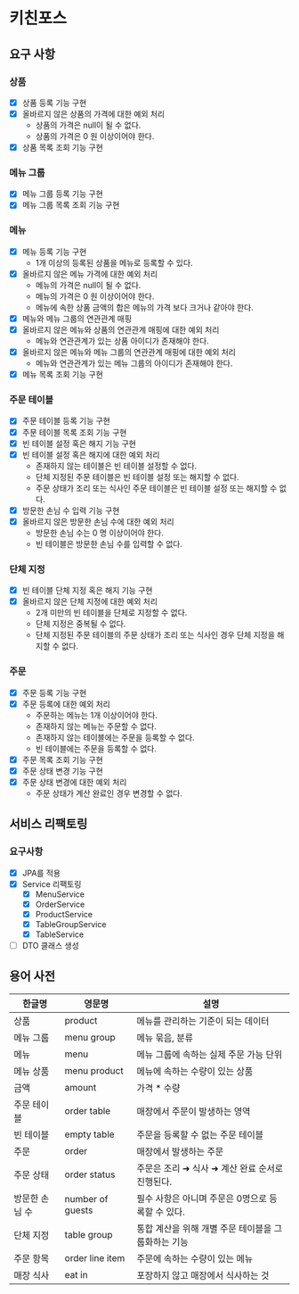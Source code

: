 # 키친포스

## 요구 사항
### 상품

-[x] 상품 등록 기능 구현
-[x] 올바르지 않은 상품의 가격에 대한 예외 처리
    * 상품의 가격은 null이 될 수 없다.
    * 상품의 가격은 0 원 이상이어야 한다.
-[x] 상품 목록 조회 기능 구현

### 메뉴 그룹

-[x] 메뉴 그룹 등록 기능 구현
-[x] 메뉴 그룹 목록 조회 기능 구현

### 메뉴

-[x] 메뉴 등록 기능 구현
    * 1개 이상의 등록된 상품을 메뉴로 등록할 수 있다.
-[x] 올바르지 않은 메뉴 가격에 대한 예외 처리
    * 메뉴의 가격은 null이 될 수 없다.
    * 메뉴의 가격은 0 원 이상이어야 한다.
    * 메뉴에 속한 상품 금액의 합은 메뉴의 가격 보다 크거나 같아야 한다.
-[x] 메뉴와 메뉴 그룹의 연관관계 매핑
-[x] 올바르지 않은 메뉴와 상품의 연관관계 매핑에 대한 예외 처리
    * 메뉴와 연관관계가 있는 상품 아이디가 존재해야 한다. 
-[x] 올바르지 않은 메뉴와 메뉴 그룹의 연관관계 매핑에 대한 예외 처리
    * 메뉴와 연관관계가 있는 메뉴 그룹의 아이디가 존재해야 한다. 
-[x] 메뉴 목록 조회 기능 구현

### 주문 테이블

-[x] 주문 테이블 등록 기능 구현
-[x] 주문 테이블 목록 조회 기능 구현
-[x] 빈 테이블 설정 혹은 해지 기능 구현
-[x] 빈 테이블 설정 혹은 해지에 대한 예외 처리
    * 존재하지 않는 테이블은 빈 테이블 설정할 수 없다.
    * 단체 지정된 주문 테이블은 빈 테이블 설정 또는 해지할 수 없다.
    * 주문 상태가 조리 또는 식사인 주문 테이블은 빈 테이블 설정 또는 해지할 수 없다.
-[x] 방문한 손님 수 입력 기능 구현
-[x] 올바르지 않은 방문한 손님 수에 대한 예외 처리
    * 방문한 손님 수는 0 명 이상이어야 한다.
    * 빈 테이블은 방문한 손님 수를 입력할 수 없다.

### 단체 지정

-[x] 빈 테이블 단체 지정 혹은 해지 기능 구현
-[x] 올바르지 않은 단체 지정에 대한 예외 처리
    * 2개 미만의 빈 테이블을 단체로 지정할 수 없다.
    * 단체 지정은 중복될 수 없다.
    * 단체 지정된 주문 테이블의 주문 상태가 조리 또는 식사인 경우 단체 지정을 해지할 수 없다.

### 주문

-[x] 주문 등록 기능 구현
-[x] 주문 등록에 대한 예외 처리
    * 주문하는 메뉴는 1개 이상이어야 한다.
    * 존재하지 않는 메뉴는 주문할 수 없다.
    * 존재하지 않는 테이블에는 주문을 등록할 수 없다.
    * 빈 테이블에는 주문을 등록할 수 없다.
-[x] 주문 목록 조회 기능 구현
-[x] 주문 상태 변경 기능 구현
-[x] 주문 상태 변경에 대한 예외 처리
    * 주문 상태가 계산 완료인 경우 변경할 수 없다.
    
## 서비스 리팩토링

### 요구사항
-[x] JPA를 적용
-[x] Service 리팩토링
    -[x] MenuService
    -[x] OrderService
    -[x] ProductService
    -[x] TableGroupService
    -[x] TableService
-[ ] DTO 클래스 생성

## 용어 사전

| 한글명 | 영문명 | 설명 |
| --- | --- | --- |
| 상품 | product | 메뉴를 관리하는 기준이 되는 데이터 |
| 메뉴 그룹 | menu group | 메뉴 묶음, 분류 |
| 메뉴 | menu | 메뉴 그룹에 속하는 실제 주문 가능 단위 |
| 메뉴 상품 | menu product | 메뉴에 속하는 수량이 있는 상품 |
| 금액 | amount | 가격 * 수량 |
| 주문 테이블 | order table | 매장에서 주문이 발생하는 영역 |
| 빈 테이블 | empty table | 주문을 등록할 수 없는 주문 테이블 |
| 주문 | order | 매장에서 발생하는 주문 |
| 주문 상태 | order status | 주문은 조리 ➜ 식사 ➜ 계산 완료 순서로 진행된다. |
| 방문한 손님 수 | number of guests | 필수 사항은 아니며 주문은 0명으로 등록할 수 있다. |
| 단체 지정 | table group | 통합 계산을 위해 개별 주문 테이블을 그룹화하는 기능 |
| 주문 항목 | order line item | 주문에 속하는 수량이 있는 메뉴 |
| 매장 식사 | eat in | 포장하지 않고 매장에서 식사하는 것 |
